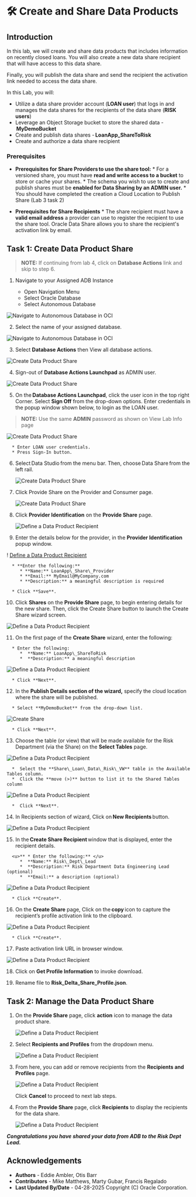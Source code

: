 # 🛠️ Create and Share Data Products

## Introduction

In this lab, we will create and share data products that includes information on recently closed loans.  You will also create a new data share recipient that will have access to this data share.

Finally, you will publish the data share and send the recipient the activation link needed to access the data share.

In this Lab, you will:

* Utilize a data share provider account (**LOAN user**) that logs in and manages the data shares for the recipients of the data share (**RISK users**)
* Leverage an Object Storage bucket to store the shared data - **MyDemoBucket**
* Create and publish data shares - **LoanApp\_ShareToRisk**
* Create and authorize a data share recipient

### Prerequisites

* **Prerequisites for Share Providers to use the share tool:**
      * For a versioned share, you must have **read and write access to a bucket** to store or cache your shares.
      * The schema you wish to use to create and publish shares must be **enabled for Data Sharing by an ADMIN user.**
      * You should have completed the creation a Cloud Location to Publish Share (Lab 3 task 2)

* **Prerequisites for Share Recipients**
      * The share recipient must have a **valid email address** a provider can use to register the recipient to use the share tool. Oracle Data Share allows you to share the recipient's activation link by email.

## Task 1: Create Data Product Share

   >**NOTE:** If continuing from lab 4, click on **Database Actions** link and skip to step 6.

   1. Navigate to your Assigned ADB Instance

      * Open Navigation Menu
      * Select Oracle Database
      * Select Autonomous Database

   ![Navigate to Autonomous Database in OCI](./images/navigate-to-adb.png)

   2. Select the name of your assigned database.

   ![Navigate to Autonomous Database in OCI](./images/oci-adb-select.png)

   3. Select **Database Actions** then View all database actions.

   ![Create Data Product Share](./images/task1-scrn-3.png "Create Data Product Share")

   4. Sign-out of **Database Actions Launchpad** as ADMIN user.

   ![Create Data Product Share](./images/task1-scrn-4.png "Create Data Product Share")

   5.	On the **Database Actions Launchpad**, click the user icon in the top right
   Corner.  Select **Sign Off** from the drop-down options. Enter credentials in the popup window shown below, to login as the LOAN user.
   
   >**NOTE:** Use the same **ADMIN** password as shown on View Lab Info page

   ![Create Data Product Share](./images/task1-scrn-5.png "Create Data Product Share")

      * Enter LOAN user credentials. 
      * Press Sign-In button. 

   6. Select Data Studio from the menu bar. Then, choose Data Share from the left rail.

      ![Create Data Product Share](./images/select-data-share.png "Create Data Product Share")

   7. Click Provide Share on the Provider and Consumer page. 

      ![Create Data Product Share](./images/select-provider-share.png "Create Data Product Share")

   8. Click **Provider Identification** on the **Provide Share** page.

      ![Define a Data Product Recipient](./images/set-provider-id.png "Define a Data Product Recipient")

   9.	Enter the details below for the provider, in the **Provider Identification** popup window.

   ! [Define a Data Product Recipient](./images/define-data-product-share-recipient-5.png "Define a Data Product Recipient")

      * **Enter the following:**
         * **Name:** LoanApp\_Share\_Provider
         * **Email:** MyEmail@MyCompany.com
         * **Description:** a meaningful description is required

      * Click **Save**.

   10. Click **Shares** on the **Provide Share** page, to begin entering details for the new share.  Then, click the Create Share button to launch the Create Share wizard screen.

   ![Define a Data Product Recipient](./images/define-data-product-share-recipient-6.png "Define a Data Product Recipient")

   11.	On the first page of the **Create Share** wizard, enter the following:

      * Enter the following:
         *  **Name:** LoanApp\_ShareToRisk
         *  **Description:** a meaningful description

   ![Define a Data Product Recipient](./images/create-share-general-risk.png "Define a Data Product Recipient")

      * Click **Next**.

   12. In the **Publish Details section of the wizard,** specify the cloud location where the share will be published.

      * Select **MyDemoBucket** from the drop-down list.

   ![Create Share](./images/create-share-bucket.png "Define a Data Product Recipient")

      * Click **Next**.

   13. Choose the table (or view) that will be made available for the Risk Department (via the Share) on the **Select Tables** page.

   ![Define a Data Product Recipient](./images/create-share-select-table-risk.png "Define a Data Product Recipient")

      *  Select the **Share\_Loan\_Data\_Risk\_VW** table in the Available Tables column.
      *  Click the **move (>)** button to list it to the Shared Tables column

   ![Define a Data Product Recipient](./images/select-items-for-share.png "Define a Data Product Recipient")

      *  Click **Next**.

   14. In Recipients section of wizard, Click on **New Recipients** button.

   ![Define a Data Product Recipient](./images/define-data-product-share-recipient-10.png "Define a Data Product Recipient")

   15. In the **Create Share Recipient** window that is displayed, enter the recipient details.

      <u>** * Enter the following:** </u>  
         *  **Name:** Risk\_Dept\_Lead  
         *  **Description:** Risk Department Data Engineering Lead (optional)  
         *  **Email:** a description (optional)  

   ![Define a Data Product Recipient](./images/create-share-recipient-risk.png "Define a Data Product Recipient")

      * Click **Create**.

   16. On the **Create Share** page, Click on the **copy** icon to capture the recipient’s profile activation link to the clipboard. 

   ![Define a Data Product Recipient](./images/create-risk-recipient.png "Define a Data Product Recipient")

      * Click **Create**.

   17. Paste activation link URL in browser window.

   ![Define a Data Product Recipient](./images/paste-activation-link-in-window.png "Define a Data Product Recipient")

   18. Click on **Get Profile Information** to invoke download.

   19. Rename file to **Risk\_Delta\_Share\_Profile.json**.

## Task 2: Manage the Data Product Share

   1. On the **Provide Share** page, click **action** icon to manage the data product share.

      ![Define a Data Product Recipient](./images/manage-data-product-share-risk-1.png "Define a Data Product Recipient")

   2. Select **Recipients and Profiles** from the dropdown menu.

      ![Define a Data Product Recipient](./images/manage-data-product-share-risk-2.png "Define a Data Product Recipient")

   3. From here, you can add or remove recipients from the **Recipients and Profiles** page.

      ![Define a Data Product Recipient](./images/manage-data-product-share-risk-3.png "Define a Data Product Recipient")

      Click **Cancel** to proceed to next lab steps.

   4. From the **Provide Share** page, click **Recipients** to display the recipients for the data share.

      ![Define a Data Product Recipient](./images/create-risk-dept-recipient.png "Define a Data Product Recipient")

   ***Congratulations you have shared your data from ADB to the Risk Dept Lead.***  

## Acknowledgements
* **Authors** - Eddie Ambler, Otis Barr
* **Contributors** - Mike Matthews, Marty Gubar, Francis Regalado
* **Last Updated By/Date** - 04-28-2025
Copyright (C) Oracle Corporation.

